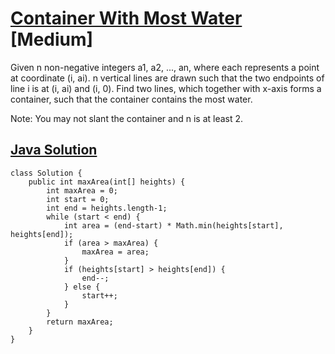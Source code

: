 # [Container With Most Water](https://leetcode.com/problems/container-with-most-water/description/) [Medium]

Given n non-negative integers a1, a2, ..., an, where each represents a point at coordinate (i, ai). n vertical lines are drawn such that the two endpoints of line i is at (i, ai) and (i, 0). Find two lines, which together with x-axis forms a container, such that the container contains the most water.

Note: You may not slant the container and n is at least 2.

## [Java Solution](https://leetcode.com/submissions/detail/141311408/)
```
class Solution {
    public int maxArea(int[] heights) {
        int maxArea = 0;
        int start = 0;
        int end = heights.length-1;
        while (start < end) {          
            int area = (end-start) * Math.min(heights[start], heights[end]);
            if (area > maxArea) {
                maxArea = area;
            }
            if (heights[start] > heights[end]) {
                end--;
            } else {
                start++;
            }
        }
        return maxArea;
    }
}
```
